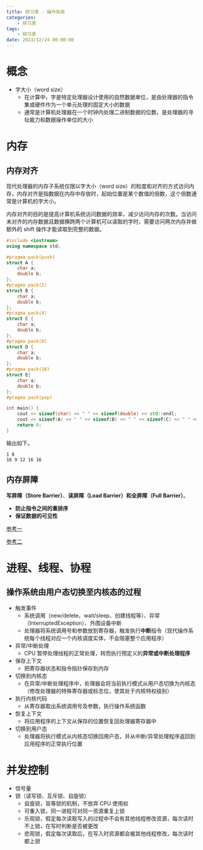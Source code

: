 ```yaml
---
title: 研习录 - 操作系统
categories: 
    - 研习录
tags:
    - 研习录
date: 2023/12/24 00:00:00
---
```


# 概念

- 字大小（word size）
    - 在计算中，字是特定处理器设计使用的自然数据单位，是由处理器的指令集或硬件作为一个单元处理的固定大小的数据
    - 通常是计算机处理器在一个时钟内处理二进制数据的位数，是处理器的寻址能力和数据操作单位的大小

# 内存

## 内存对齐

现代处理器的内存子系统仅限以字大小（word size）的粒度和对齐的方式访问内存，内存对齐是指数据在内存中存放时，起始位置是某个数值的倍数，这个倍数通常是计算机的字大小。

内存对齐的目的是提高计算机系统访问数据的效率，减少访问内存的次数。当访问未对齐的内存数据且数据横跨两个计算机可以读取的字时，需要访问两次内存并做额外的 shift 操作才能读取到完整的数据。

```c++
#include <iostream>
using namespace std;

#pragma pack(push)
struct A {
    char a;
    double b;
};
#pragma pack(1)
struct B {
    char a;
    double b;
};
#pragma pack(4)
struct C {
    char a;
    double b;
};
#pragma pack(8)
struct D {
    char a;
    double b;
};
#pragma pack(16)
struct E{
    char a;
    double b;
};
#pragma pack(pop)

int main() {
    cout << sizeof(char) << " " << sizeof(double) << std::endl;
    cout << sizeof(A) << " " << sizeof(B) << " " << sizeof(C) << " " << sizeof(D) << " " << sizeof(E) << endl;
    return 0;
}
```

输出如下。

```shell
1 8
16 9 12 16 16
```

## 内存屏障

**写屏障（Store Barrier）**、**读屏障（Load Barrier）**和**全屏障（Full Barrier）**。

- **防止指令之间的重排序**
- **保证数据的可见性**

[参考一](https://www.0xffffff.org/2017/02/21/40-atomic-variable-mutex-and-memory-barrier/)

[参考二](https://gaomf.cn/2020/09/11/Cpp_Volatile_Atomic_Memory_barrier/)

# 进程、线程、协程

## 操作系统由用户态切换至内核态的过程

- 触发事件
    - 系统调用（new/delete、wait/sleep、创建线程等）、异常（InterruptedException）、外围设备中断
    - 处理器将系统调用号和参数放到寄存器，触发执行**中断**指令（现代操作系统每个线程对应一个内核调度实体，不会阻塞整个应用程序）
- 异常/中断处理
    - CPU 暂停处理线程的正常处理，转而执行预定义的**异常或中断处理程序**
- 保存上下文
    - 把寄存器状态和指令指针保存到内存
- 切换到内核态
    - 在异常/中断处理程序中，处理器会将当前执行模式从用户态切换为内核态（修改处理器的特殊寄存器或标志位，使其处于内核特权级别）
- 执行内核代码
    - 从寄存器取出系统调用号及参数，执行操作系统函数
- 恢复上下文
    - 将应用程序的上下文从保存的位置恢复回处理器寄存器中
- 切换到用户态
    - 处理器将执行模式从内核态切换回用户态，并从中断/异常处理程序返回到应用程序的正常执行位置

# 并发控制

- 信号量
- 锁（读写锁、互斥锁、自旋锁）
    - 自旋锁，盲等锁的机制，不放弃 CPU 使用权
    - 可重入锁，同一进程可对同一资源重复上锁
    - 乐观锁，假定每次读取写入的过程中不会有其他线程修改资源，每次读时不上锁，在写时判断是否被更改
    - 悲观锁，假定每次读取后，在写入时资源都会被其他线程修改，每次读时都上锁

